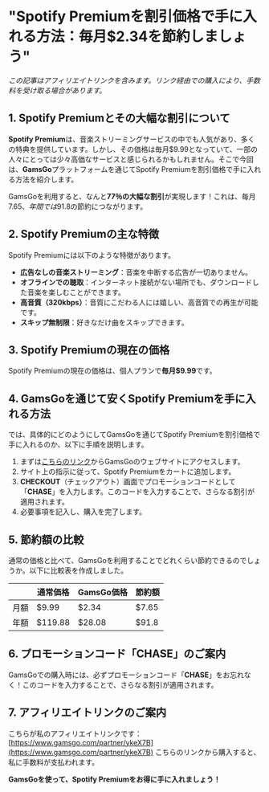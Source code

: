 # "Spotify Premiumを割引価格で手に入れる方法：毎月$2.34を節約しましょう"

*この記事はアフィリエイトリンクを含みます。リンク経由での購入により、手数料を受け取る場合があります。*

## 1. Spotify Premiumとその大幅な割引について

**Spotify Premium**は、音楽ストリーミングサービスの中でも人気があり、多くの特典を提供しています。しかし、その価格は毎月$9.99となっていて、一部の人々にとっては少々高価なサービスと感じられるかもしれません。そこで今回は、**GamsGo**プラットフォームを通じてSpotify Premiumを割引価格で手に入れる方法を紹介します。

GamsGoを利用すると、なんと**77％の大幅な割引**が実現します！これは、毎月$7.65、年間では$91.8の節約につながります。

## 2. Spotify Premiumの主な特徴

Spotify Premiumには以下のような特徴があります。

- **広告なしの音楽ストリーミング**：音楽を中断する広告が一切ありません。
- **オフラインでの聴取**：インターネット接続がない場所でも、ダウンロードした音楽を楽しむことができます。
- **高音質（320kbps）**：音質にこだわる人には嬉しい、高音質での再生が可能です。
- **スキップ無制限**：好きなだけ曲をスキップできます。

## 3. Spotify Premiumの現在の価格

Spotify Premiumの現在の価格は、個人プランで**毎月$9.99**です。

## 4. GamsGoを通じて安くSpotify Premiumを手に入れる方法

では、具体的にどのようにしてGamsGoを通じてSpotify Premiumを割引価格で手に入れるのか、以下に手順を説明します。

1. まずは[こちらのリンク](https://www.gamsgo.com/partner/ykeX7B)からGamsGoのウェブサイトにアクセスします。
2. サイト上の指示に従って、Spotify Premiumをカートに追加します。
3. **CHECKOUT**（チェックアウト）画面でプロモーションコードとして「**CHASE**」を入力します。このコードを入力することで、さらなる割引が適用されます。
4. 必要事項を記入し、購入を完了します。

## 5. 節約額の比較

通常の価格と比べて、GamsGoを利用することでどれくらい節約できるのでしょうか。以下に比較表を作成しました。

|     | 通常価格 | GamsGo価格 | 節約額   |
|-----|----------|------------|----------|
| 月額 | $9.99    | $2.34      | $7.65 |
| 年額 | $119.88  | $28.08     | $91.8   |

## 6. プロモーションコード「CHASE」のご案内

GamsGoでの購入時には、必ずプロモーションコード「**CHASE**」をお忘れなく！このコードを入力することで、さらなる割引が適用されます。

## 7. アフィリエイトリンクのご案内

こちらが私のアフィリエイトリンクです：[https://www.gamsgo.com/partner/ykeX7B](https://www.gamsgo.com/partner/ykeX7B) こちらのリンクから購入すると、私に手数料が支払われます。

**GamsGoを使って、Spotify Premiumをお得に手に入れましょう！**
